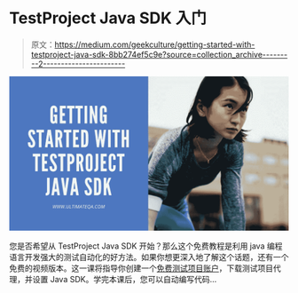 # TestProject Java SDK 入门

> 原文：<https://medium.com/geekculture/getting-started-with-testproject-java-sdk-8bb274ef5c9e?source=collection_archive---------2----------------------->

![](img/ce3cc7eaaccdc0313231c3f6e0fbd2dd.png)

您是否希望从 TestProject Java SDK 开始？那么这个免费教程是利用 java 编程语言开发强大的测试自动化的好方法。如果你想更深入地了解这个话题，还有一个免费的视频版本。这一课将指导你创建一个[免费测试项目账户](https://bit.ly/test-proj)，下载测试项目代理，并设置 Java SDK。学完本课后，您可以自动编写代码…